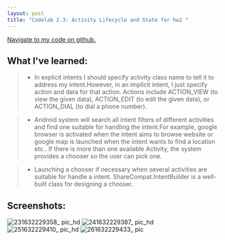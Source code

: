 ```yaml
---
layout: post
title: "Codelab 2.3: Activity Lifecycle and State for hw2 "
---
```


<a href="https://github.ccs.neu.edu/senyan/cs5520_project/tree/hw2">Navigate to my code on github.</a>

## What I've learned:
> - In explicit intents I should specify activity class name to tell it to address my intent.However, in an implicit intent, I just specify action and data for that action. Actions include ACTION_VIEW (to view the given data), ACTION_EDIT (to edit the given data), or ACTION_DIAL (to dial a phone number). 

> - Android system will search all intent filters of different activities and find one suitable for handling the intent.For example, google browser is activated when the intent aims to browse website or google map is launched when the intent wants to find a location etc.. If there is more than one available Activity, the system provides a chooser so the user can pick one.

> - Launching a chooser if necessary when several activities are suitable for handle a intent. ShareCompat.IntentBuilder is a well- built class for designing a chooser. 


## Screenshots:
![231632229358_ pic_hd](https://user-images.githubusercontent.com/77960108/134230246-73ae0122-0fa7-4596-aa43-52d7da283d58.jpg)
![241632229387_ pic_hd](https://user-images.githubusercontent.com/77960108/134230261-e6cc9220-501c-4a53-a416-b392fa846e2c.jpg)
![251632229410_ pic_hd](https://user-images.githubusercontent.com/77960108/134230275-87c2e922-0b5c-4d91-95d2-45088718aed3.jpg)
![261632229433_ pic](https://user-images.githubusercontent.com/77960108/134230286-29bb6fe8-62be-484c-bb7d-84588675b844.jpg)
